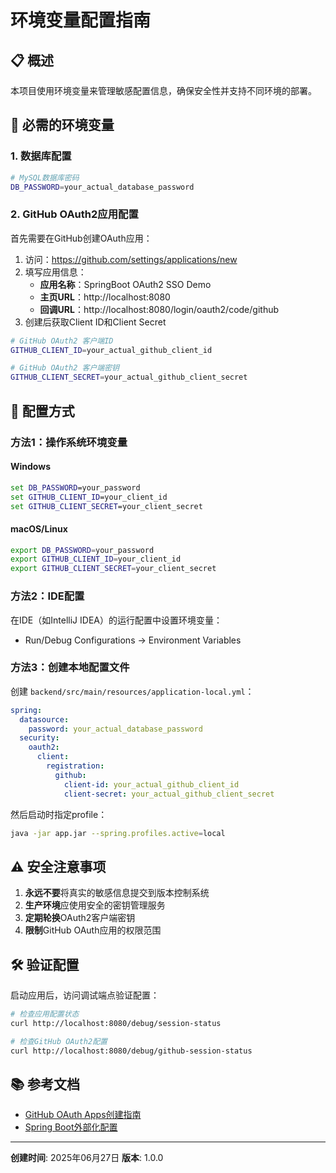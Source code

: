 # 环境变量配置指南

## 📋 概述

本项目使用环境变量来管理敏感配置信息，确保安全性并支持不同环境的部署。

## 🔧 必需的环境变量

### 1. 数据库配置

```bash
# MySQL数据库密码
DB_PASSWORD=your_actual_database_password
```

### 2. GitHub OAuth2应用配置

首先需要在GitHub创建OAuth应用：

1. 访问：https://github.com/settings/applications/new
2. 填写应用信息：
   - **应用名称**：SpringBoot OAuth2 SSO Demo
   - **主页URL**：http://localhost:8080
   - **回调URL**：http://localhost:8080/login/oauth2/code/github
3. 创建后获取Client ID和Client Secret

```bash
# GitHub OAuth2 客户端ID
GITHUB_CLIENT_ID=your_actual_github_client_id

# GitHub OAuth2 客户端密钥  
GITHUB_CLIENT_SECRET=your_actual_github_client_secret
```

## 🚀 配置方式

### 方法1：操作系统环境变量

#### Windows
```cmd
set DB_PASSWORD=your_password
set GITHUB_CLIENT_ID=your_client_id
set GITHUB_CLIENT_SECRET=your_client_secret
```

#### macOS/Linux
```bash
export DB_PASSWORD=your_password
export GITHUB_CLIENT_ID=your_client_id
export GITHUB_CLIENT_SECRET=your_client_secret
```

### 方法2：IDE配置

在IDE（如IntelliJ IDEA）的运行配置中设置环境变量：
- Run/Debug Configurations → Environment Variables

### 方法3：创建本地配置文件

创建 `backend/src/main/resources/application-local.yml`：

```yaml
spring:
  datasource:
    password: your_actual_database_password
  security:
    oauth2:
      client:
        registration:
          github:
            client-id: your_actual_github_client_id
            client-secret: your_actual_github_client_secret
```

然后启动时指定profile：
```bash
java -jar app.jar --spring.profiles.active=local
```

## ⚠️ 安全注意事项

1. **永远不要**将真实的敏感信息提交到版本控制系统
2. **生产环境**应使用安全的密钥管理服务
3. **定期轮换**OAuth2客户端密钥
4. **限制**GitHub OAuth应用的权限范围

## 🛠️ 验证配置

启动应用后，访问调试端点验证配置：

```bash
# 检查应用配置状态
curl http://localhost:8080/debug/session-status

# 检查GitHub OAuth2配置
curl http://localhost:8080/debug/github-session-status
```

## 📚 参考文档

- [GitHub OAuth Apps创建指南](../docs/github-oauth-setup.md)
- [Spring Boot外部化配置](https://docs.spring.io/spring-boot/docs/current/reference/html/spring-boot-features.html#boot-features-external-config)

---

**创建时间**: 2025年06月27日
**版本**: 1.0.0 